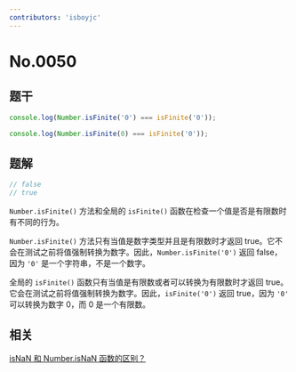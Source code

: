 ```yaml
---
contributors: 'isboyjc'
---
```


# No.0050


## 题干

```js
console.log(Number.isFinite('0') === isFinite('0'));

console.log(Number.isFinite(0) === isFinite('0'));
```




## 题解

<!-- ::: details 点我查看题解 -->

```js
// false
// true
```

`Number.isFinite()` 方法和全局的 `isFinite()` 函数在检查一个值是否是有限数时有不同的行为。

`Number.isFinite()` 方法只有当值是数字类型并且是有限数时才返回 true。它不会在测试之前将值强制转换为数字。因此，`Number.isFinite('0')` 返回 false，因为 `'0'` 是一个字符串，不是一个数字。

全局的 `isFinite()` 函数只有当值是有限数或者可以转换为有限数时才返回 true。它会在测试之前将值强制转换为数字。因此，`isFinite('0')` 返回 true，因为 `'0'` 可以转换为数字 0，而 0 是一个有限数。

<!-- ::: -->



## 相关

[isNaN 和 Number.isNaN 函数的区别？](../core/020datatype/020080_isnan_number.isnan.md)

